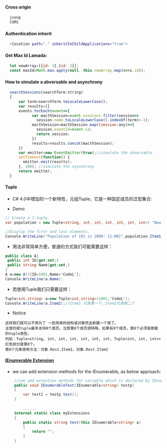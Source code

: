 #### Cross origin
```sh
  jsonp
  CORS
```
#### Authentication inherit
```sh
  <location path="." inheritInChildApplications="true">
```
#### Get Max Id Lamada:
```js
  let newArray=[{id: 1},{id: 2}];
  const maxId=Math.max.apply(null, this.newArray.map(s=>s.id));
```
#### How to simulate a abversable and asynchrony
```js
  searchSessions(searchTerm:string)
  {
      var term=searchTerm.toLocaleLowerCase();
      var results=[]
      events.forEach(event=>{
            var macthSession=event.sessions.filter(session=>
              session.name.toLocaleLowerCase().indexOf(term)>-1);
            macthSession=macthSession.map((session:any)=>{
              session.eventId=event.id;
              return session;
            })
            results=results.concat(macthSession);
      })
      var emitter=new EventEmitter(true);//simulate the observable
      setTimeout(function() {  
        emitter.emit(results);
      }, 100); //simulate the asynchrony
      return emitter;
  } 
```
#### Tuple
* C# 4.0中增加的一个新特性，元组Tuple，它是一种固定成员的泛型集合:

* Demo
```cs
// Create a 7-tuple.
var population = new Tuple<string, int, int, int, int, int, int>( "New York", 7891957, 7781984, 7894862, 7071639, 7322564, 8008278); 

//Display the first and last elements.
Console.WriteLine("Population of {0} in 2000: {1:N0}",population.Item1, population.Item7);
```

* 用法非常简单方便，普通的方式我们可能需要这样：
```cs
public class A{ 
 public int ID{get;set;} 
 public string Name{get;set;}
}
A a=new A(){ID=1001,Name='CodeL'};
Console.WriteLine(a.Name);
```
* 而使用Tuple我们只需要这样：
```cs
Tuple<int,string> a=new Tuple<int,string>(1001,'CodeL');
Console.WriteLine(a.Item2);//Item1 代表第一个，Item2代表第二个
```
* Notice
```th
这样我们就可以不用为了 一些简单的结构或对象而去新建一个类了。
注意的是tuple最多支持8个成员，注意第8个成员很特殊，如果有8个成员，第8个必须是嵌套的tuple类型。
列如：Tuple<string, int, int, int, int, int, int, Tuple<int, int, int>>  红色部分是第8个。
第8个元素使用方法：对象.Rest.Item1，对象.Rest.Item2
```
#### [IEnumerable<T> Extension](https://github.com/Wwawawa/iac-aspnet/tree/master/6-WS-Federation/EmbeddedSTS/ChangeEmbeddedSTSForAddOutputCliamsDynamically)
* we can add extension methods for the IEnumerable<T>, as below approach:
```cs
    //can add extention methods for variable which is declared by IEnumerable<string> as below
    public void IEnumerableTest(IEnumerable<string> testp)
    {
        var test1 = testp.test();
    }
        
        ......
    internal static class myExtensions
    {
        public static string test(this IEnumerable<string> a)
        {
            return "";
        }
    }
```


